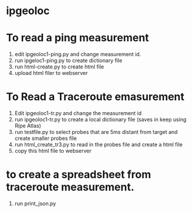 # ipgeoloc

# To read a ping measurement
1. edit ipgeoloc1-ping.py and change measurement id.
2. run ipgeloc1-ping.py to create dictionary file
3. run html-create.py to create html file
4. upload html filer to webserver

# To Read a Traceroute emasurement
1. Edit ipgeoloc1-tr.py and change the measurement id
2. run ipgeoloc1-tr.py to create a local dictionary file (saves in keep using Ripe Atlas)
3. run testfile.py to select probes that are 5ms distant from target and create smaller probes file
4. run html_create_tr3.py to read in the probes file and create a html file
5. copy this html file to webserver

# to create a spreadsheet from traceroute measurement.
1. run print_json.py

